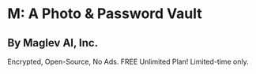 # M: A Photo & Password Vault

## By Maglev AI, Inc.

Encrypted, Open-Source, No Ads. 
FREE Unlimited Plan! Limited-time only. 
